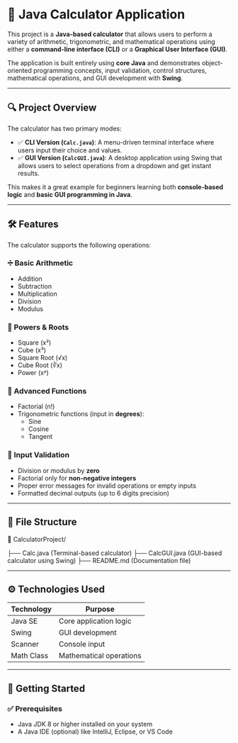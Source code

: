 # 🧮 Java Calculator Application

This project is a **Java-based calculator** that allows users to perform a variety of arithmetic, trigonometric, and mathematical operations using either a **command-line interface (CLI)** or a **Graphical User Interface (GUI)**.

The application is built entirely using **core Java** and demonstrates object-oriented programming concepts, input validation, control structures, mathematical operations, and GUI development with **Swing**.

---

## 🔍 Project Overview

The calculator has two primary modes:

- ✅ **CLI Version (`Calc.java`)**: A menu-driven terminal interface where users input their choice and values.
- ✅ **GUI Version (`CalcGUI.java`)**: A desktop application using Swing that allows users to select operations from a dropdown and get instant results.

This makes it a great example for beginners learning both **console-based logic** and **basic GUI programming in Java**.

---

## 🛠️ Features

The calculator supports the following operations:

### ➗ Basic Arithmetic
- Addition
- Subtraction
- Multiplication
- Division
- Modulus

### 🧮 Powers & Roots
- Square (x²)
- Cube (x³)
- Square Root (√x)
- Cube Root (∛x)
- Power (xʸ)

### 🔁 Advanced Functions
- Factorial (n!)
- Trigonometric functions (input in **degrees**):
  - Sine
  - Cosine
  - Tangent

### 🚨 Input Validation
- Division or modulus by **zero**
- Factorial only for **non-negative integers**
- Proper error messages for invalid operations or empty inputs
- Formatted decimal outputs (up to 6 digits precision)

---

## 📂 File Structure

📁 CalculatorProject/

├── Calc.java (Terminal-based calculator)
├── CalcGUI.java  (GUI-based calculator using Swing)
├── README.md (Documentation file)


---

## ⚙️ Technologies Used

| Technology | Purpose                  |
|------------|---------------------------|
| Java SE    | Core application logic    |
| Swing      | GUI development           |
| Scanner    | Console input             |
| Math Class | Mathematical operations   |

---

## 🚀 Getting Started

### ✅ Prerequisites

- Java JDK 8 or higher installed on your system
- A Java IDE (optional) like IntelliJ, Eclipse, or VS Code
